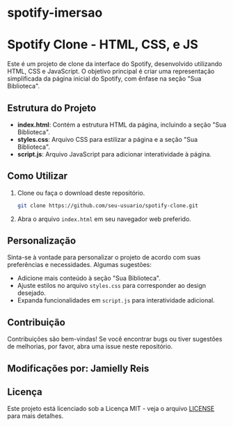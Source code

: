 # spotify-imersao
# Spotify Clone - HTML, CSS, e JS

Este é um projeto de clone da interface do Spotify, desenvolvido utilizando HTML, CSS e JavaScript. O objetivo principal é criar uma representação simplificada da página inicial do Spotify, com ênfase na seção "Sua Biblioteca".

## Estrutura do Projeto

- **index.html**: Contém a estrutura HTML da página, incluindo a seção "Sua Biblioteca".
- **styles.css**: Arquivo CSS para estilizar a página e a seção "Sua Biblioteca".
- **script.js**: Arquivo JavaScript para adicionar interatividade à página.

## Como Utilizar

1. Clone ou faça o download deste repositório.

   ```bash
   git clone https://github.com/seu-usuario/spotify-clone.git
   ```

2. Abra o arquivo `index.html` em seu navegador web preferido.

## Personalização

Sinta-se à vontade para personalizar o projeto de acordo com suas preferências e necessidades. Algumas sugestões:

- Adicione mais conteúdo à seção "Sua Biblioteca".
- Ajuste estilos no arquivo `styles.css` para corresponder ao design desejado.
- Expanda funcionalidades em `script.js` para interatividade adicional.

## Contribuição

Contribuições são bem-vindas! Se você encontrar bugs ou tiver sugestões de melhorias, por favor, abra uma issue neste repositório.

## Modificações por: Jamielly Reis

## Licença

Este projeto está licenciado sob a Licença MIT - veja o arquivo [LICENSE](LICENSE) para mais detalhes.